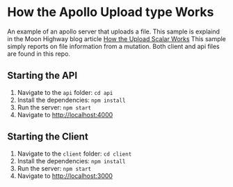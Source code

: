 # How the Apollo Upload type Works

An example of an apollo server that uploads a file. This sample is explaind in the Moon Highway blog article [How the Upload Scalar Works](https://moonhighway.com/how-the-upload-scalar-works) This sample simply reports on file information from a mutation. Both client and api files are found in this repo.

## Starting the API

1. Navigate to the `api` folder: `cd api`
2. Install the dependencies: `npm install`
3. Run the server: `npm start`
4. Navigate to [http://localhost:4000](http://localhost:4000)

## Starting the Client

1. Navigate to the `client` folder: `cd client`
2. Install the dependencies: `npm install`
3. Run the server: `npm start`
4. Navigate to [http://localhost:3000](http://localhost:3000)
